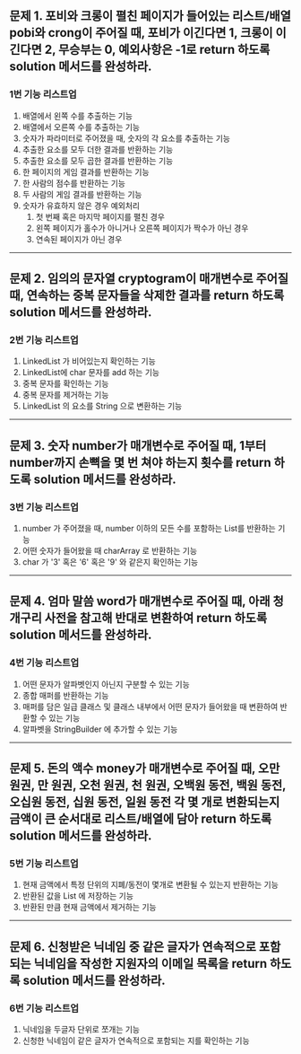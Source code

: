 ## 문제 1. 포비와 크롱이 펼친 페이지가 들어있는 리스트/배열 pobi와 crong이 주어질 때, 포비가 이긴다면 1, 크롱이 이긴다면 2, 무승부는 0, 예외사항은 -1로 return 하도록 solution 메서드를 완성하라.

### 1번 기능 리스트업
1. 배열에서 왼쪽 수를 추출하는 기능
2. 배열에서 오른쪽 수를 추출하는 기능
3. 숫자가 파라미터로 주어졌을 때, 숫자의 각 요소를 추출하는 기능
4. 추출한 요소를 모두 더한 결과를 반환하는 기능
5. 추출한 요소를 모두 곱한 결과를 반환하는 기능
6. 한 페이지의 게임 결과를 반환하는 기능
7. 한 사람의 점수를 반환하는 기능
8. 두 사람의 게임 결과를 반환하는 기능
9. 숫자가 유효하지 않은 경우 예외처리
   1. 첫 번째 혹은 마지막 페이지를 펼친 경우
   2. 왼쪽 페이지가 홀수가 아니거나 오른쪽 페이지가 짝수가 아닌 경우
   3. 연속된 페이지가 아닌 경우
   
---

## 문제 2. 임의의 문자열 cryptogram이 매개변수로 주어질 때, 연속하는 중복 문자들을 삭제한 결과를 return 하도록 solution 메서드를 완성하라.

### 2번 기능 리스트업
1. LinkedList 가 비어있는지 확인하는 기능
2. LinkedList에 char 문자를 add 하는 기능
3. 중복 문자를 확인하는 기능
4. 중복 문자를 제거하는 기능
5. LinkedList<Charactor> 의 요소를 String 으로 변환하는 기능

---

## 문제 3. 숫자 number가 매개변수로 주어질 때, 1부터 number까지 손뼉을 몇 번 쳐야 하는지 횟수를 return 하도록 solution 메서드를 완성하라.

### 3번 기능 리스트업
1. number 가 주어졌을 때, number 이하의 모든 수를 포함하는 List를 반환하는 기능
2. 어떤 숫자가 들어왔을 때 charArray 로 반환하는 기능
3. char 가 '3' 혹은 '6' 혹은 '9' 와 같은지 확인하는 기능

---

## 문제 4. 엄마 말씀 word가 매개변수로 주어질 때, 아래 청개구리 사전을 참고해 반대로 변환하여 return 하도록 solution 메서드를 완성하라.

### 4번 기능 리스트업
1. 어떤 문자가 알파벳인지 아닌지 구분할 수 있는 기능
2. 종합 매퍼를 반환하는 기능
3. 매퍼를 담은 일급 클래스 및 클래스 내부에서 어떤 문자가 들어왔을 때 변환하여 반환할 수 있는 기능
4. 알파벳을 StringBuilder 에 추가할 수 있는 기능

---

## 문제 5. 돈의 액수 money가 매개변수로 주어질 때, 오만 원권, 만 원권, 오천 원권, 천 원권, 오백원 동전, 백원 동전, 오십원 동전, 십원 동전, 일원 동전 각 몇 개로 변환되는지 금액이 큰 순서대로 리스트/배열에 담아 return 하도록 solution 메서드를 완성하라.

### 5번 기능 리스트업
1. 현재 금액에서 특정 단위의 지폐/동전이 몇개로 변환될 수 있는지 반환하는 기능
2. 반환된 값을 List 에 저장하는 기능
3. 반환된 만큼 현재 금액에서 제거하는 기능

---

## 문제 6. 신청받은 닉네임 중 **같은 글자가 연속적으로 포함** 되는 닉네임을 작성한 지원자의 이메일 목록을 return 하도록 solution 메서드를 완성하라.

### 6번 기능 리스트업
1. 닉네임을 두글자 단위로 쪼개는 기능
2. 신청한 닉네임이 같은 글자가 연속적으로 포함되는 지를 확인하는 기능